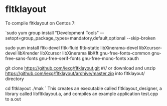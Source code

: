 # fltklayout

To compile fltklayout on Centos 7:

`sudo yum group install "Development Tools" --setopt=group_package_types=mandatory,default,optional --skip-broken

sudo yum install fltk-devel fltk-fluid fltk-static libXinerama-devel libXcursor-devel libXrender libXcursor libXinerama libXft gnu-free-fonts-common gnu-free-sans-fonts gnu-free-serif-fonts gnu-free-mono-fonts xauth

git clone https://github.com/iexg/fltklayout.git
#// or download and unzip https://github.com/iexg/fltklayout/archive/master.zip into fltklayout/ directory

cd fltklayout
./mak
`
This creates an executable called fltklayout_designer, a library called libfltklayout.a, and compiles an example application test.cpp to a.out


